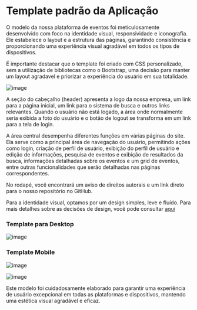 # Template padrão da Aplicação

O modelo da nossa plataforma de eventos foi meticulosamente desenvolvido com foco na identidade visual, responsividade e iconografia. Ele estabelece o layout e a estrutura das páginas, garantindo consistência e proporcionando uma experiência visual agradável em todos os tipos de dispositivos.

É importante destacar que o template foi criado com CSS personalizado, sem a utilização de bibliotecas como o Bootstrap, uma decisão para manter um layout agradavel e priorizar a experiência do usuário em sua totalidade.

![image](https://github.com/ICEI-PUC-Minas-PMV-ADS/pmv-ads-2023-2-e1-proj-web-t7-vivabh/assets/36000474/bca3efd4-6f5e-4903-87b4-ac82fac0aa58)


A seção do cabeçalho (header) apresenta a logo da nossa empresa, um link para a página inicial, um link para o sistema de busca e outros links relevantes. Quando o usuário não está logado, a área onde normalmente seria exibida a foto do usuário e o botão de logout se transforma em um link para a tela de login.

A área central desempenha diferentes funções em várias páginas do site. Ela serve como a principal área de navegação do usuário, permitindo ações como login, criação de perfil de usuário, exibição do perfil de usuário e edição de informações, pesquisa de eventos e exibição de resultados da busca, informações detalhadas sobre os eventos e um grid de eventos, entre outras funcionalidades que serão detalhadas nas páginas correspondentes.

No rodapé, você encontrará um aviso de direitos autorais e um link direto para o nosso repositório no GitHub.

Para a identidade visual, optamos por um design simples, leve e fluído. Para mais detalhes sobre as decisões de design, você pode consultar [aqui](https://github.com/ICEI-PUC-Minas-PMV-ADS/pmv-ads-2023-2-e1-proj-web-t7-vivabh/blob/main/documentos/04-Projeto%20de%20Interface.md)

### Template para Desktop

![image](https://github.com/ICEI-PUC-Minas-PMV-ADS/pmv-ads-2023-2-e1-proj-web-t7-vivabh/assets/36000474/4e1d33a4-d68d-4ede-883e-d6917df25cb0)

### Template Mobile

![image](https://github.com/ICEI-PUC-Minas-PMV-ADS/pmv-ads-2023-2-e1-proj-web-t7-vivabh/assets/36000474/174cd343-3ce9-4563-8abb-10379db0b21a)

![image](https://github.com/ICEI-PUC-Minas-PMV-ADS/pmv-ads-2023-2-e1-proj-web-t7-vivabh/assets/36000474/47fe217b-307b-44e3-9708-32513f7bf4a5)

Este modelo foi cuidadosamente elaborado para garantir uma experiência de usuário excepcional em todas as plataformas e dispositivos, mantendo uma estética visual agradável e eficaz.
